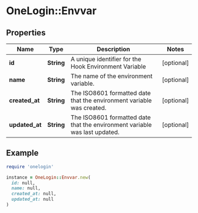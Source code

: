 # OneLogin::Envvar

## Properties

| Name | Type | Description | Notes |
| ---- | ---- | ----------- | ----- |
| **id** | **String** | A unique identifier for the Hook Environment Variable | [optional] |
| **name** | **String** | The name of the environment variable. | [optional] |
| **created_at** | **String** | The ISO8601 formatted date that the environment variable was created. | [optional] |
| **updated_at** | **String** | The ISO8601 formatted date that the environment variable was last updated. | [optional] |

## Example

```ruby
require 'onelogin'

instance = OneLogin::Envvar.new(
  id: null,
  name: null,
  created_at: null,
  updated_at: null
)
```

